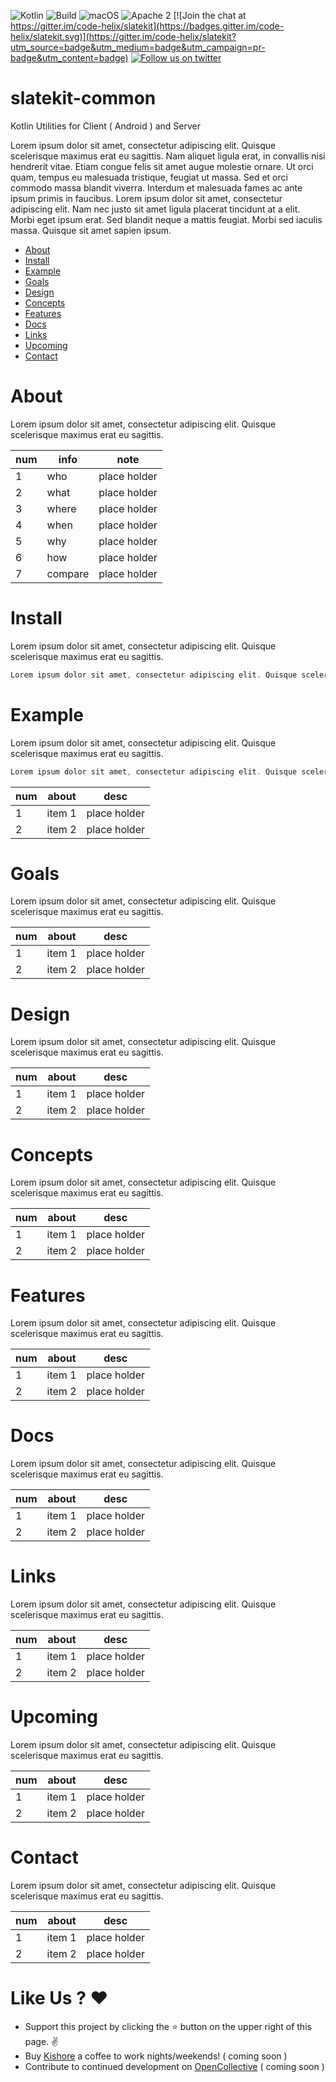 ![Kotlin](https://img.shields.io/badge/kotlin-1.3-orange.svg)
![Build](https://travis-ci.org/code-helix/slatekit.svg?branch=master)
![macOS](https://img.shields.io/badge/os-linux-green.svg?style=flat)
![Apache 2](https://img.shields.io/badge/license-Apache2-blue.svg?style=flat)
[![Join the chat at https://gitter.im/code-helix/slatekit](https://badges.gitter.im/code-helix/slatekit.svg)](https://gitter.im/code-helix/slatekit?utm_source=badge&utm_medium=badge&utm_campaign=pr-badge&utm_content=badge)
[![Follow us on twitter](https://img.shields.io/badge/twitter-kishore__reddy-green.svg)](https://twitter.com/kishore_reddy)

# slatekit-common
Kotlin Utilities for Client ( Android ) and Server

Lorem ipsum dolor sit amet, consectetur adipiscing elit. Quisque scelerisque maximus erat eu sagittis. Nam aliquet ligula erat, in convallis nisi hendrerit vitae. Etiam congue felis sit amet augue molestie ornare. Ut orci quam, tempus eu malesuada tristique, feugiat ut massa. Sed et orci commodo massa blandit viverra. Interdum et malesuada fames ac ante ipsum primis in faucibus. Lorem ipsum dolor sit amet, consectetur adipiscing elit. Nam nec justo sit amet ligula placerat tincidunt at a elit. Morbi eget ipsum erat. Sed blandit neque a mattis feugiat. Morbi sed iaculis massa. Quisque sit amet sapien ipsum.

<!-- toc -->

- [About](#about)
- [Install](#install)
- [Example](#example)
- [Goals](#goals)
- [Design](#design)
- [Concepts](#concepts)
- [Features](#features)
- [Docs](#docs)
- [Links](#links)
- [Upcoming](#upcoming)
- [Contact](#contact)

<!-- tocstop -->


# About
Lorem ipsum dolor sit amet, consectetur adipiscing elit. Quisque scelerisque maximus erat eu sagittis.  

num | info | note
-----|------|------
1 | who     | place holder
2 | what    | place holder
3 | where   | place holder
4 | when    | place holder
5 | why     | place holder 
6 | how     | place holder
7 | compare | place holder


# Install
Lorem ipsum dolor sit amet, consectetur adipiscing elit. Quisque scelerisque maximus erat eu sagittis.   

```gradle
Lorem ipsum dolor sit amet, consectetur adipiscing elit. Quisque scelerisque maximus erat eu sagittis.  
```

# Example
Lorem ipsum dolor sit amet, consectetur adipiscing elit. Quisque scelerisque maximus erat eu sagittis.   

```kotlin
Lorem ipsum dolor sit amet, consectetur adipiscing elit. Quisque scelerisque maximus erat eu sagittis.  
```

num | about | desc
-----|------|------
1 | item 1   | place holder
2 | item 2   | place holder


# Goals
Lorem ipsum dolor sit amet, consectetur adipiscing elit. Quisque scelerisque maximus erat eu sagittis.  

num | about | desc
-----|------|------
1 | item 1   | place holder
2 | item 2   | place holder

# Design
Lorem ipsum dolor sit amet, consectetur adipiscing elit. Quisque scelerisque maximus erat eu sagittis.  

num | about | desc
-----|------|------
1 | item 1   | place holder
2 | item 2   | place holder

# Concepts
Lorem ipsum dolor sit amet, consectetur adipiscing elit. Quisque scelerisque maximus erat eu sagittis.  

num | about | desc
-----|------|------
1 | item 1   | place holder
2 | item 2   | place holder

# Features
Lorem ipsum dolor sit amet, consectetur adipiscing elit. Quisque scelerisque maximus erat eu sagittis.  

num | about | desc
-----|------|------
1 | item 1   | place holder
2 | item 2   | place holder

# Docs
Lorem ipsum dolor sit amet, consectetur adipiscing elit. Quisque scelerisque maximus erat eu sagittis.  

num | about | desc
-----|------|------
1 | item 1   | place holder
2 | item 2   | place holder

# Links
Lorem ipsum dolor sit amet, consectetur adipiscing elit. Quisque scelerisque maximus erat eu sagittis.  

num | about | desc
-----|------|------
1 | item 1   | place holder
2 | item 2   | place holder


# Upcoming
Lorem ipsum dolor sit amet, consectetur adipiscing elit. Quisque scelerisque maximus erat eu sagittis.  

num | about | desc
-----|------|------
1 | item 1   | place holder
2 | item 2   | place holder


# Contact
Lorem ipsum dolor sit amet, consectetur adipiscing elit. Quisque scelerisque maximus erat eu sagittis.  

num | about | desc
-----|------|------
1 | item 1   | place holder
2 | item 2   | place holder

# Like Us ? :heart:
- Support this project by clicking the :star: button on the upper right of this page. :v:
- Buy [Kishore](https://patreon.com/kishorepreddy-placeholder) a coffee to work nights/weekends! ( coming soon )
- Contribute to continued development on [OpenCollective](https://opencollective.com/kishorepreddy-placeholder) ( coming soon )

